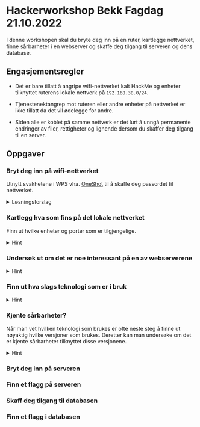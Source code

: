 # Hackerworkshop Bekk Fagdag 21.10.2022

I denne workshopen skal du bryte deg inn på en ruter, kartlegge nettverket, finne sårbarheter i en webserver og skaffe deg tilgang til serveren og dens database.

## Engasjementsregler

- Det er bare tillatt å angripe wifi-nettverket kalt HackMe og enheter tilknyttet ruterens lokale nettverk på `192.168.38.0/24`.

- Tjenestenektangrep mot ruteren eller andre enheter på nettverket er ikke tillatt da det vil ødelegge for andre.

- Siden alle er koblet på samme nettverk er det lurt å unngå permanente endringer av filer, rettigheter og lignende dersom du skaffer deg tilgang til en server.

## Oppgaver

### Bryt deg inn på wifi-nettverket
Utnytt svakhetene i WPS vha. [OneShot](https://github.com/drygdryg/OneShot) til å skaffe deg passordet til nettverket.

<details><summary>Løsningsforslag</summary>
  
```
sudo python oneshot.py -i wlan0 --pixie-dust
```
Navnet på det trådløse grensesnittet finner du via iwconfig-kommandoen. OneShot vil liste ut nettverkene den finner med WPS aktivert. Velg nettverket kalt HackMe.
</details>

### Kartlegg hva som fins på det lokale nettverket
Finn ut hvilke enheter og porter som er tilgjengelige.

<details><summary>Hint</summary>
  
`nmap` er din venn.

Nmap kan brukes til å scanne et nettverk etter tilgjengelige enheter og åpne porter.
</details>

### Undersøk ut om det er noe interessant på en av webserverene

<details><summary>Hint</summary>

- `gobuster` kan brukes til å kartlegge hva en webserver inneholder ved å gi den en liste med mappe- og filnavn. For å ikke overbelaste serveren er det fint om du bruker en relativt kort ordliste, f.eks. [denne](https://raw.githubusercontent.com/danielmiessler/SecLists/master/Discovery/Web-Content/common.txt). Et stort utvalg av diverse ordlister finner man [her](https://github.com/danielmiessler/SecLists).
  
  ```gobuster dir -u http://192.168.38.101:8000 -w common.txt```

</details>

 ### Finn ut hva slags teknologi som er i bruk
  
<details><summary>Hint</summary>
  
Hvilke filer som lastes og hvilke headere som returneres kan gi mye informasjon om hvilken teknologi som er i bruk. Wappalyzer er også en nyttig addon/extension man kan installere i nettleseren som lister opp den underliggende teknologien.

</details>

### Kjente sårbarheter?

Når man vet hvilken teknologi som brukes er ofte neste steg å finne ut nøyaktig hvilke versjoner som brukes. Deretter kan man undersøke om det er kjente sårbarheter tilknyttet disse versjonene.

<details><summary>Hint</summary>

Kali har et verktøy kalt wpscan som kan gi deg mye informasjon om en Wordpress-server.

</details>

### Bryt deg inn på serveren

### Finn et flagg på serveren

### Skaff deg tilgang til databasen

### Finn et flagg i databasen
